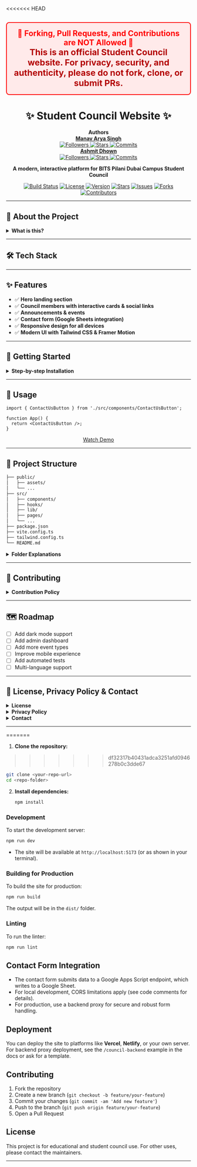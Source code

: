 <<<<<<< HEAD




<div align="center">
  <h2 style="color:red; background:#ffeaea; border:2px solid #ff0000; padding:16px; border-radius:8px;">
    🚫 <b>Forking, Pull Requests, and Contributions are NOT Allowed</b> 🚫<br>
    <span style="font-size:1.1em; color:#b30000;">This is an official Student Council website. For privacy, security, and authenticity, please do not fork, clone, or submit PRs.</span>
  </h2>
</div>

<h1 align="center">✨ <b>Student Council Website</b> ✨</h1>

<p align="center">
  <b>Authors</b><br>
  <a href="https://github.com/Manavarya09"><b>Manav Arya Singh</b></a><br>
  <a href="https://github.com/Manavarya09">
    <img src="https://img.shields.io/github/followers/Manavarya09?label=Followers&style=social" alt="Followers"/>
    <img src="https://img.shields.io/github/stars/Manavarya09?label=Stars&style=social" alt="Stars"/>
    <img src="https://img.shields.io/github/commit-activity/y/Manavarya09/TrendPilot-1?label=Commits" alt="Commits"/>
  </a>
  <br>
  <a href="https://github.com/ashmitdhown"><b>Ashmit Dhown</b></a><br>
  <a href="https://github.com/ashmitdhown">
    <img src="https://img.shields.io/github/followers/ashmitdhown?label=Followers&style=social" alt="Followers"/>
    <img src="https://img.shields.io/github/stars/ashmitdhown?label=Stars&style=social" alt="Stars"/>
    <img src="https://img.shields.io/github/commit-activity/y/ashmitdhown/TrendPilot-1?label=Commits" alt="Commits"/>
  </a>
</p>

<p align="center">
  <b>A modern, interactive platform for BITS Pilani Dubai Campus Student Council</b>
</p>

<p align="center">
  <a href="https://github.com/Manavarya09/TrendPilot-1/actions"><img src="https://img.shields.io/github/actions/workflow/status/Manavarya09/TrendPilot-1/CI.yml?branch=main&style=for-the-badge" alt="Build Status"></a>
  <a href="https://github.com/Manavarya09/TrendPilot-1/blob/main/LICENSE"><img src="https://img.shields.io/github/license/Manavarya09/TrendPilot-1?style=for-the-badge" alt="License"></a>
  <a href="https://github.com/Manavarya09/TrendPilot-1/releases"><img src="https://img.shields.io/github/v/release/Manavarya09/TrendPilot-1?style=for-the-badge" alt="Version"></a>
  <a href="https://github.com/Manavarya09/TrendPilot-1/stargazers"><img src="https://img.shields.io/github/stars/Manavarya09/TrendPilot-1?style=for-the-badge" alt="Stars"></a>
  <a href="https://github.com/Manavarya09/TrendPilot-1/issues"><img src="https://img.shields.io/github/issues/Manavarya09/TrendPilot-1?style=for-the-badge" alt="Issues"></a>
  <a href="https://github.com/Manavarya09/TrendPilot-1/network/members"><img src="https://img.shields.io/github/forks/Manavarya09/TrendPilot-1?style=for-the-badge" alt="Forks"></a>
  <a href="https://github.com/Manavarya09/TrendPilot-1/graphs/contributors"><img src="https://img.shields.io/github/contributors/Manavarya09/TrendPilot-1?style=for-the-badge" alt="Contributors"></a>
</p>

---

## 🚀 About the Project

<details>
<summary><b>What is this?</b></summary>

Student Council Website is a visually stunning, responsive platform for BITS Pilani Dubai Campus. It showcases council members, events, announcements, and enables direct contact via forms. Built for engagement, transparency, and community.

<b>Problem Solved:</b> Centralizes council info, events, and communication, making student life more connected and informed.

</details>

---


## 🛠️ Tech Stack



---

## ✨ Features

- ✅ <b>Hero landing section</b>
- ✅ <b>Council members with interactive cards & social links</b>
- ✅ <b>Announcements & events</b>
- ✅ <b>Contact form (Google Sheets integration)</b>
- ✅ <b>Responsive design for all devices</b>
- ✅ <b>Modern UI with Tailwind CSS & Framer Motion</b>

---

## 🏁 Getting Started

<details>
<summary><b>Step-by-step Installation</b></summary>

### Prerequisites

=======
# Student Council Website

A modern, responsive website for the BITS Pilani Dubai Campus Student Council. This site showcases council members, announcements, contact forms, and more, with a beautiful and interactive UI.

## Features
- Hero landing section
- Council members with interactive cards and social links
- Announcements and events
- Contact form (integrated with Google Sheets via Apps Script)
- Responsive design for all devices
- Modern UI with Tailwind CSS and Framer Motion animations

## Tech Stack
- **React** (with Vite)
- **TypeScript**
- **Tailwind CSS**
- **Framer Motion** (animations)
- **Google Apps Script** (for contact form backend)
- **Lucide React** (icons)

## Getting Started

### Prerequisites
>>>>>>> df32317b40431adca3251afd0946278b0c3dde67
- Node.js (v16+ recommended)
- npm (v8+ recommended)

### Installation
<<<<<<< HEAD

```sh
git clone https://github.com/Manavarya09/TrendPilot-1.git
cd TrendPilot-1
npm install
```

### Development

```sh
npm run dev
```
Site runs at: [http://localhost:5173](http://localhost:5173)

### Building for Production

```sh
npm run build
```
Output: `dist/` folder

### Linting

```sh
npm run lint
```

</details>

---

## 🚦 Usage

```tsx
import { ContactUsButton } from './src/components/ContactUsButton';

function App() {
  return <ContactUsButton />;
}
```

<p align="center">
  <a href="https://youtu.be/demo-link">Watch Demo</a>
</p>

---

## 📁 Project Structure

```bash
├── public/
│   ├── assets/
│   └── ...
├── src/
│   ├── components/
│   ├── hooks/
│   ├── lib/
│   ├── pages/
│   └── ...
├── package.json
├── vite.config.ts
├── tailwind.config.ts
└── README.md
```

<details>
<summary><b>Folder Explanations</b></summary>

- <b>public/</b>: Static assets and images
- <b>src/components/</b>: Reusable React components
- <b>src/pages/</b>: Page-level components
- <b>src/hooks/</b>: Custom React hooks
- <b>src/lib/</b>: Utility functions

</details>

---

## 🚫 Contributing

<details>
<summary><b>Contribution Policy</b></summary>

<b>Contributions to this repository are <span style="color:red">NOT ALLOWED</span>.</b>

This is an official college Student Council website. For privacy, security, and authenticity, forking, branching, or submitting pull requests is strictly prohibited.

If you are a council member or have an official request, please contact the maintainers directly.

</details>

---

## 🗺️ Roadmap

- [ ] Add dark mode support
- [ ] Add admin dashboard
- [ ] Add more event types
- [ ] Improve mobile experience
- [ ] Add automated tests
- [ ] Multi-language support

---

## 📜 License, Privacy Policy & Contact

<details>
<summary><b>License</b></summary>

This project is for educational and official student council use only. For other uses, please contact the maintainers.


</details>

<details>
<summary><b>Privacy Policy</b></summary>

This website does not collect personal data except for information submitted via the contact form, which is securely stored in Google Sheets and used only for council purposes. No data is shared with third parties. For privacy concerns, contact the council directly.

</details>

<details>
<summary><b>Contact</b></summary>



</details>

---


=======
1. **Clone the repository:**
>>>>>>> df32317b40431adca3251afd0946278b0c3dde67
   ```sh
   git clone <your-repo-url>
   cd <repo-folder>
   ```
2. **Install dependencies:**
   ```sh
   npm install
   ```

### Development
To start the development server:
```sh
npm run dev
```
- The site will be available at `http://localhost:5173` (or as shown in your terminal).

### Building for Production
To build the site for production:
```sh
npm run build
```
The output will be in the `dist/` folder.

### Linting
To run the linter:
```sh
npm run lint
```

## Contact Form Integration
- The contact form submits data to a Google Apps Script endpoint, which writes to a Google Sheet.
- For local development, CORS limitations apply (see code comments for details).
- For production, use a backend proxy for secure and robust form handling.

## Deployment
You can deploy the site to platforms like **Vercel**, **Netlify**, or your own server. For backend proxy deployment, see the `/council-backend` example in the docs or ask for a template.

## Contributing
1. Fork the repository
2. Create a new branch (`git checkout -b feature/your-feature`)
3. Commit your changes (`git commit -am 'Add new feature'`)
4. Push to the branch (`git push origin feature/your-feature`)
5. Open a Pull Request

## License
This project is for educational and student council use. For other uses, please contact the maintainers.

---


